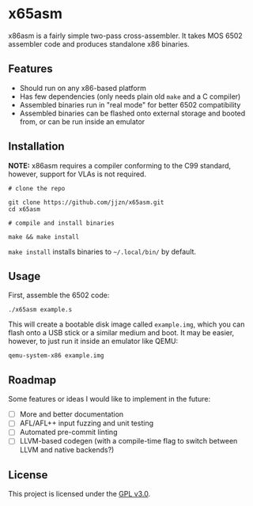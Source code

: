 # x65asm

x86asm is a fairly simple two-pass cross-assembler. It takes MOS 6502
assembler code and produces standalone x86 binaries.

## Features

- Should run on any x86-based platform
- Has few dependencies (only needs plain old `make` and a C compiler)
- Assembled binaries run in "real mode" for better 6502 compatibility
- Assembled binaries can be flashed onto external storage and booted from,
or can be run inside an emulator

## Installation

**NOTE:** x86asm requires a compiler conforming to the C99 standard, however,
support for VLAs is not required.

```
# clone the repo

git clone https://github.com/jjzn/x65asm.git
cd x65asm

# compile and install binaries

make && make install
```

`make install` installs binaries to `~/.local/bin/` by default.

## Usage

First, assemble the 6502 code:

```
./x65asm example.s
```

This will create a bootable disk image called `example.img`, which you
can flash onto a USB stick or a similar medium and boot. It may be
easier, however, to just run it inside an emulator like QEMU:

```
qemu-system-x86 example.img
```

## Roadmap

Some features or ideas I would like to implement in the future:

- [ ] More and better documentation
- [ ] AFL/AFL++ input fuzzing and unit testing
- [ ] Automated pre-commit linting
- [ ] LLVM-based codegen (with a compile-time flag to switch between LLVM
and native backends?)

## License

This project is licensed under the [GPL v3.0](https://choosealicense.com/licenses/gpl-3.0/).
